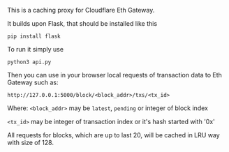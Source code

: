 This is a caching proxy for Cloudflare Eth Gateway.

It builds upon Flask, that should be installed like this
```
pip install flask
```

To run it simply use
```
python3 api.py
```

Then you can use in your browser local requests of transaction data to Eth Gateway such as:
```
http://127.0.0.1:5000/block/<block_addr>/txs/<tx_id>
```
Where:
`<block_addr>` may be `latest`, `pending` or integer of block index

`<tx_id>` may be integer of transaction index or it's hash started with '0x'


All requests for blocks, which are up to last 20, will be cached in LRU way with size of 128.
